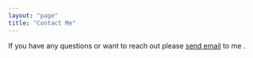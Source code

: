 ```yaml
---
layout: "page"
title: "Contact Me"
---
```

If you have any questions or want to reach out please 
<a href="mailto:someone@example.com"> send email</a> to me .